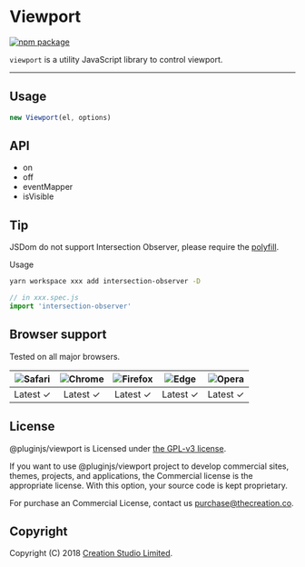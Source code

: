 # Viewport

[![npm package](https://img.shields.io/npm/v/@pluginjs/viewport.svg)](https://www.npmjs.com/package/@pluginjs/viewport)

`viewport` is a utility JavaScript library to control viewport.

---

## Usage

```Javascript
new Viewport(el, options)
```

## API

- on
- off
- eventMapper
- isVisible

## Tip

JSDom do not support Intersection Observer, please require the [polyfill](https://github.com/w3c/IntersectionObserver/tree/master/polyfill).

Usage

```sh
yarn workspace xxx add intersection-observer -D
```

```javascript
// in xxx.spec.js
import 'intersection-observer'
```

## Browser support

Tested on all major browsers.

| <img src="https://raw.githubusercontent.com/alrra/browser-logos/master/src/safari/safari_32x32.png" alt="Safari"> | <img src="https://raw.githubusercontent.com/alrra/browser-logos/master/src/chrome/chrome_32x32.png" alt="Chrome"> | <img src="https://raw.githubusercontent.com/alrra/browser-logos/master/src/firefox/firefox_32x32.png" alt="Firefox"> | <img src="https://raw.githubusercontent.com/alrra/browser-logos/master/src/edge/edge_32x32.png" alt="Edge"> | <img src="https://raw.githubusercontent.com/alrra/browser-logos/master/src/opera/opera_32x32.png" alt="Opera"> |
|:--:|:--:|:--:|:--:|:--:|
| Latest ✓ | Latest ✓ | Latest ✓ | Latest ✓ | Latest ✓ |

## License

@pluginjs/viewport is Licensed under [the GPL-v3 license](LICENSE).

If you want to use @pluginjs/viewport project to develop commercial sites, themes, projects, and applications, the Commercial license is the appropriate license. With this option, your source code is kept proprietary.

For purchase an Commercial License, contact us purchase@thecreation.co.

## Copyright

Copyright (C) 2018 [Creation Studio Limited](creationstudio.com).